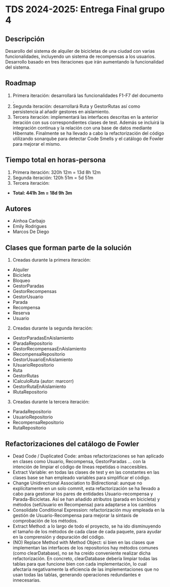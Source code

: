 # TDS 2024-2025: Entrega Final grupo 4

## Descripción
Desarollo del sistema de alquiler de bicicletas de una ciudad con varias funcionalidades, incluyendo un sistema de recompensas a los usuarios. 
Desarrollo basado en tres iteraciones que irán aumentando la funcionalidad del sistema. 

## Roadmap
1. Primera iteración: desarrollará las funcionalidades F1-F7 del documento .
2. Segunda iteración: desarrollará Ruta y GestorRutas así como persistencia al añadir gestores en aislamiento.
3. Tercera iteración: implementará las interfaces descritas en la anterior iteración con sus correspondientes clases de test. Además se incluirá la integración continua y la relación con una base de datos mediante Hibernate. 
Finalmente se ha llevado a cabo la refactorización del código utilizando sonarqube para detectar Code Smells y el catálogo de Fowler para mejorar el mismo. 

## Tiempo total en horas-persona
1. Primera iteración: 320h 12m = 13d 8h 12m
2. Segunda iteración: 120h 51m = 5d 51m
3. Tercera iteración: 

- **Total: 441h 3m = 18d 9h 3m**

## Autores
- Ainhoa Carbajo
- Emily Rodrigues
- Marcos De Diego

## Clases que forman parte de la solución
1. Creadas durante la primera iteración:
- Alquiler
- Bicicleta
- Bloqueo
- GestorParadas
- GestorRecompensas
- GestorUsuario
- Parada
- Recompensa
- Reserva
- Usuario

2. Creadas durante la segunda iteración:
- GestorParadasEnAislamiento
- IParadaRepositorio
- GestorRecompensasEnAislamiento
- IRecompensaRepositorio
- GestorUsuarioEnAislamiento
- IUsuarioRepositorio
- Ruta
- GestorRutas
- ICalculoRuta (autor: marcorr)
- GestorRutaEnAislamiento
- IRutaRepositorio

3. Creadas durante la tercera iteración:
- ParadaRepositorio
- UsuarioRepositorio
- RecompensaRepositorio
- RutaRepositorio

## Refactorizaciones del catálogo de Fowler
- Dead Code / Duplicated Code: ambas refactorizaciones se han aplicado en clases como Usuario, Recompensa, GestorParadas ... con la intención de limpiar el código de líneas repetidas o inaccesibles.
- Extract Variable: en todas las clases de test y en las constantes en las clases base se han empleado variables para simplificar el código. 
- Change Unidirectional Association to Bidirectional: aunque no explícitamente en un solo commit, esta refactorización se ha llevado a cabo para gestionar los pares de entidades Usuario-recompensa y Parada-Bicicletas. Así se han añadido atributos (parada en bicicleta) y métodos (setUsuario en Recompensa) para adaptarse a los cambios
- Consolidate Conditional Expression: refactorización muy empleada en la gestión de Usuario-Recompensa para mejorar la sintaxis de comprobación de los métodos. 
- Extract Method: a lo largo de todo el proyecto, se ha ido disminuyendo el tamaño de los métodos de cada clase de cada paquete, para ayudar en la comprensión y depuración del código.
- (NO) Replace Method with Method Object: si bien en las clases que implementan las interfaces de los repositorios hay métodos comunes (como clearDatabase), no se ha creído conveniente realizar dicha refactorización. En concreto, clearDatabase debería limpiar todas las tablas para que funcione bien con cada implementación, lo cual afectaría negativamente la eficiencia de las implementaciones que no usan todas las tablas, generando operaciones redundantes e innecesarias.